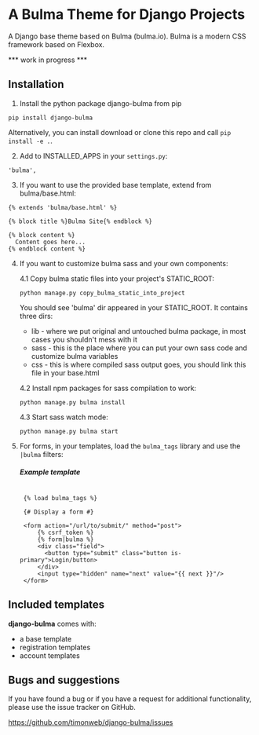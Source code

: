 # A Bulma Theme for Django Projects

A Django base theme based on Bulma (bulma.io). Bulma is a modern CSS framework based on Flexbox.

*** work in progress ***

## Installation

1. Install the python package django-bulma from pip

  ``pip install django-bulma``

  Alternatively, you can install download or clone this repo and call ``pip install -e .``.

2. Add to INSTALLED_APPS in your ``settings.py``:

  ``'bulma',``

3. If you want to use the provided base template, extend from bulma/base.html:

  ```
  {% extends 'bulma/base.html' %}

  {% block title %}Bulma Site{% endblock %}

  {% block content %}
    Content goes here...
  {% endblock content %}

  ```
  
4. If you want to customize bulma sass and your own components:

    4.1 Copy bulma static files into your project's STATIC_ROOT:

    ```
    python manage.py copy_bulma_static_into_project
    ```  
    You should see 'bulma' dir appeared in your STATIC_ROOT. It contains
    three dirs:
    * lib - where we put original and untouched bulma package, in most cases
    you shouldn't mess with it
    * sass - this is the place where you can put your own sass code and customize
    bulma variables
    * css - this is where compiled sass output goes, you should link this file
    in your base.html 

    4.2 Install npm packages for sass compilation to work:    
    
    ```
    python manage.py bulma install
    ```
    
    4.3 Start sass watch mode:
    ```
    python manage.py bulma start
    ```


4. For forms, in your templates, load the ``bulma_tags`` library and use the ``|bulma`` filters:

    ##### Example template
    
      ```django
    
       {% load bulma_tags %}
    
       {# Display a form #}
    
       <form action="/url/to/submit/" method="post">
           {% csrf_token %}
           {% form|bulma %}
           <div class="field">
             <button type="submit" class="button is-primary">Login/button>
           </div>
           <input type="hidden" name="next" value="{{ next }}"/>
       </form>

## Included templates

**django-bulma** comes with:
* a base template
* registration templates
* account templates

## Bugs and suggestions

If you have found a bug or if you have a request for additional functionality, please use the issue tracker on GitHub.

https://github.com/timonweb/django-bulma/issues